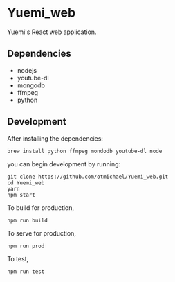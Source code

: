 # Yuemi_web
Yuemi's React web application.

## Dependencies
- nodejs
- youtube-dl
- mongodb
- ffmpeg
- python

## Development
After installing the dependencies:
~~~
brew install python ffmpeg mondodb youtube-dl node
~~~
you can begin development by running:
~~~
git clone https://github.com/otmichael/Yuemi_web.git
cd Yuemi_web
yarn
npm start
~~~
To build for production,
~~~
npm run build
~~~
To serve for production,
~~~
npm run prod
~~~
To test,
~~~
npm run test
~~~

